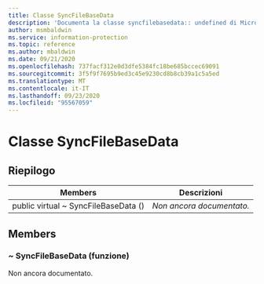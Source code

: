 ```yaml
---
title: Classe SyncFileBaseData
description: 'Documenta la classe syncfilebasedata:: undefined di Microsoft Information Protection (MIP) SDK.'
author: msmbaldwin
ms.service: information-protection
ms.topic: reference
ms.author: mbaldwin
ms.date: 09/21/2020
ms.openlocfilehash: 737facf312e0d3dfe5384fc18be685bccec69091
ms.sourcegitcommit: 3f5f9f7695b9ed3c45e9230cd8b8cb39a1c5a5ed
ms.translationtype: MT
ms.contentlocale: it-IT
ms.lasthandoff: 09/23/2020
ms.locfileid: "95567059"
---
```

# <a name="class-syncfilebasedata"></a>Classe SyncFileBaseData 
  
## <a name="summary"></a>Riepilogo
 Members                        | Descrizioni                                
--------------------------------|---------------------------------------------
public virtual ~ SyncFileBaseData ()  | _Non ancora documentato._
  
## <a name="members"></a>Members
  
### <a name="syncfilebasedata-function"></a>~ SyncFileBaseData (funzione)
Non ancora documentato.
